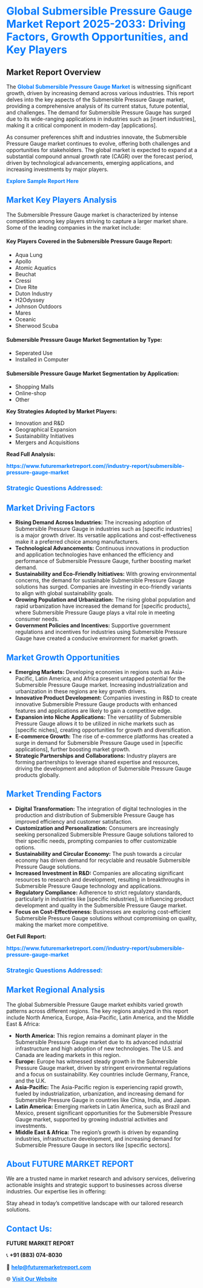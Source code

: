 <h1 style="color: #007BFF;">Global Submersible Pressure Gauge Market Report 2025-2033: Driving Factors, Growth Opportunities, and Key Players</h1>

<section id="overview">
<h2>Market Report Overview</h2>
<p>The <a href="https://www.futuremarketreport.com//industry-report/submersible-pressure-gauge-market" style="color: #007BFF; text-decoration: none;"><strong>Global Submersible Pressure Gauge Market</strong></a> is witnessing significant growth, driven by increasing demand across various industries. This report delves into the key aspects of the Submersible Pressure Gauge market, providing a comprehensive analysis of its current status, future potential, and challenges. The demand for Submersible Pressure Gauge has surged due to its wide-ranging applications in industries such as [insert industries], making it a critical component in modern-day [applications].</p>
<p>As consumer preferences shift and industries innovate, the Submersible Pressure Gauge market continues to evolve, offering both challenges and opportunities for stakeholders. The global market is expected to expand at a substantial compound annual growth rate (CAGR) over the forecast period, driven by technological advancements, emerging applications, and increasing investments by major players.</p>
</section>

<section id="overview">
<p><a href="https://www.futuremarketreport.com//request-sample/reportId=92630" style="color: #007BFF; text-decoration: none;"><strong>Explore Sample Report Here</strong></a></p>
</section>

<section id="key-players">
<h2 style="color: #007BFF;">Market Key Players Analysis</h2>
<p>The Submersible Pressure Gauge market is characterized by intense competition among key players striving to capture a larger market share. Some of the leading companies in the market include:</p>
<h4>Key Players Covered in the Submersible Pressure Gauge Report:</h4>
<ul><li>Aqua Lung</li><li>Apollo</li><li>Atomic Aquatics</li><li>Beuchat</li><li>Cressi</li><li>Dive Rite</li><li>Duton Industry</li><li>H2Odyssey</li><li>Johnson Outdoors</li><li>Mares</li><li>Oceanic</li><li>Sherwood Scuba</li></ul>
<h4>Submersible Pressure Gauge Market Segmentation by Type:</h4>
<ul><li>Seperated Use</li><li>Installed in Computer</li></ul>

<h4>Submersible Pressure Gauge Market Segmentation by Application:</h4>
<ul><li>Shopping Malls</li><li>Online-shop</li><li>Other</li></ul>
<p><strong>Key Strategies Adopted by Market Players:</strong></p>
<ul>
<li>Innovation and R&D</li>
<li>Geographical Expansion</li>
<li>Sustainability Initiatives</li>
<li>Mergers and Acquisitions</li>
</ul>
</section>

<section>
<p><strong>Read Full Analysis: </strong></p><a href="https://www.futuremarketreport.com//industry-report/submersible-pressure-gauge-market" style="color: #007BFF; text-decoration: none;"><strong>https://www.futuremarketreport.com//industry-report/submersible-pressure-gauge-market</strong></a>
<h3 style="color: #007BFF;">Strategic Questions Addressed:</h3>
</section>

<section id="driving-factors">
<h2 style="color: #007BFF;">Market Driving Factors</h2>
<ul>
<li><strong>Rising Demand Across Industries:</strong> The increasing adoption of Submersible Pressure Gauge in industries such as [specific industries] is a major growth driver. Its versatile applications and cost-effectiveness make it a preferred choice among manufacturers.</li>
<li><strong>Technological Advancements:</strong> Continuous innovations in production and application technologies have enhanced the efficiency and performance of Submersible Pressure Gauge, further boosting market demand.</li>
<li><strong>Sustainability and Eco-Friendly Initiatives:</strong> With growing environmental concerns, the demand for sustainable Submersible Pressure Gauge solutions has surged. Companies are investing in eco-friendly variants to align with global sustainability goals.</li>
<li><strong>Growing Population and Urbanization:</strong> The rising global population and rapid urbanization have increased the demand for [specific products], where Submersible Pressure Gauge plays a vital role in meeting consumer needs.</li>
<li><strong>Government Policies and Incentives:</strong> Supportive government regulations and incentives for industries using Submersible Pressure Gauge have created a conducive environment for market growth.</li>
</ul>
</section>

<section id="growth-opportunities">
<h2 style="color: #007BFF;">Market Growth Opportunities</h2>
<ul>
<li><strong>Emerging Markets:</strong> Developing economies in regions such as Asia-Pacific, Latin America, and Africa present untapped potential for the Submersible Pressure Gauge market. Increasing industrialization and urbanization in these regions are key growth drivers.</li>
<li><strong>Innovative Product Development:</strong> Companies investing in R&D to create innovative Submersible Pressure Gauge products with enhanced features and applications are likely to gain a competitive edge.</li>
<li><strong>Expansion into Niche Applications:</strong> The versatility of Submersible Pressure Gauge allows it to be utilized in niche markets such as [specific niches], creating opportunities for growth and diversification.</li>
<li><strong>E-commerce Growth:</strong> The rise of e-commerce platforms has created a surge in demand for Submersible Pressure Gauge used in [specific applications], further boosting market growth.</li>
<li><strong>Strategic Partnerships and Collaborations:</strong> Industry players are forming partnerships to leverage shared expertise and resources, driving the development and adoption of Submersible Pressure Gauge products globally.</li>
</ul>
</section>

<section id="trending-factors">
<h2 style="color: #007BFF;">Market Trending Factors</h2>
<ul>
<li><strong>Digital Transformation:</strong> The integration of digital technologies in the production and distribution of Submersible Pressure Gauge has improved efficiency and customer satisfaction.</li>
<li><strong>Customization and Personalization:</strong> Consumers are increasingly seeking personalized Submersible Pressure Gauge solutions tailored to their specific needs, prompting companies to offer customizable options.</li>
<li><strong>Sustainability and Circular Economy:</strong> The push towards a circular economy has driven demand for recyclable and reusable Submersible Pressure Gauge solutions.</li>
<li><strong>Increased Investment in R&D:</strong> Companies are allocating significant resources to research and development, resulting in breakthroughs in Submersible Pressure Gauge technology and applications.</li>
<li><strong>Regulatory Compliance:</strong> Adherence to strict regulatory standards, particularly in industries like [specific industries], is influencing product development and quality in the Submersible Pressure Gauge market.</li>
<li><strong>Focus on Cost-Effectiveness:</strong> Businesses are exploring cost-efficient Submersible Pressure Gauge solutions without compromising on quality, making the market more competitive.</li>
</ul>
</section>

<section>
<p><strong>Get Full Report: </strong></p><a href="https://www.futuremarketreport.com//industry-report/submersible-pressure-gauge-market" style="color: #007BFF; text-decoration: none;"><strong>https://www.futuremarketreport.com//industry-report/submersible-pressure-gauge-market</strong></a>
<h3 style="color: #007BFF;">Strategic Questions Addressed:</h3>
</section>


<section id="regional-analysis">
<h2 style="color: #007BFF;">Market Regional Analysis</h2>
<p>The global Submersible Pressure Gauge market exhibits varied growth patterns across different regions. The key regions analyzed in this report include North America, Europe, Asia-Pacific, Latin America, and the Middle East & Africa:</p>
<ul>
<li><strong>North America:</strong> This region remains a dominant player in the Submersible Pressure Gauge market due to its advanced industrial infrastructure and high adoption of new technologies. The U.S. and Canada are leading markets in this region.</li>
<li><strong>Europe:</strong> Europe has witnessed steady growth in the Submersible Pressure Gauge market, driven by stringent environmental regulations and a focus on sustainability. Key countries include Germany, France, and the U.K.</li>
<li><strong>Asia-Pacific:</strong> The Asia-Pacific region is experiencing rapid growth, fueled by industrialization, urbanization, and increasing demand for Submersible Pressure Gauge in countries like China, India, and Japan.</li>
<li><strong>Latin America:</strong> Emerging markets in Latin America, such as Brazil and Mexico, present significant opportunities for the Submersible Pressure Gauge market, supported by growing industrial activities and investments.</li>
<li><strong>Middle East & Africa:</strong> The region’s growth is driven by expanding industries, infrastructure development, and increasing demand for Submersible Pressure Gauge in sectors like [specific sectors].</li>
</ul>
</section>

<footer>
<h2 style="color: #007BFF;">About FUTURE MARKET REPORT</h2>
<p>We are a trusted name in market research and advisory services, delivering actionable insights and strategic support to businesses across diverse industries. Our expertise lies in offering:</p>

<p>Stay ahead in today’s competitive landscape with our tailored research solutions.</p>

<h2 style="color: #007BFF;">Contact Us:</h2>
<p><strong>FUTURE MARKET REPORT</strong></p>
<p>📞 <strong>+91 (883) 074-8030</strong></p>
<p>📧 <strong><a href="mailto:help@futuremarketreport.com" style="color: #007BFF;">help@futuremarketreport.com</a></strong></p>
<p>🌐 <strong><a href="https://www.futuremarketreport.com/" style="color: #007BFF;">Visit Our Website</a></strong></p>
</footer>